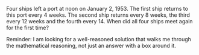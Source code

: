<!--<html>

<body>-->

<!--
---
layout: page
title: Problem of the Week
---
-->

<p> Four ships left a port at noon on January 2, 1953. The first ship returns to this port every 4 weeks. The second ship returns every 8 weeks, the third every 12 weeks and the fourth every 14. When did all four ships meet again for the first time?  </p>

<p> Reminder: I am looking for a well-reasoned solution that walks me through the mathematical reasoning, not just an answer with a box around it. </p> 

<!--<p>Due Wednesday, February 22 at midnight submitted to 
<a href="https://forms.gle/LgCLL5vhwUn6h5eA7">this Google form.</a> <b>You must be logged into your NAU gmail to submit via this form. If you are having trouble with the form, feel free to email a solution to Rachel.Neville@nau.edu</b>
-->

